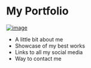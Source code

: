 # My Portfolio

[![image](https://user-images.githubusercontent.com/115170653/207619219-cddf6b13-765d-40fd-80b5-43ddae3ccbbd.png)](https://itspixxel.github.io)
- A little bit about me
- Showcase of my best works
- Links to all my social media
- Way to contact me

